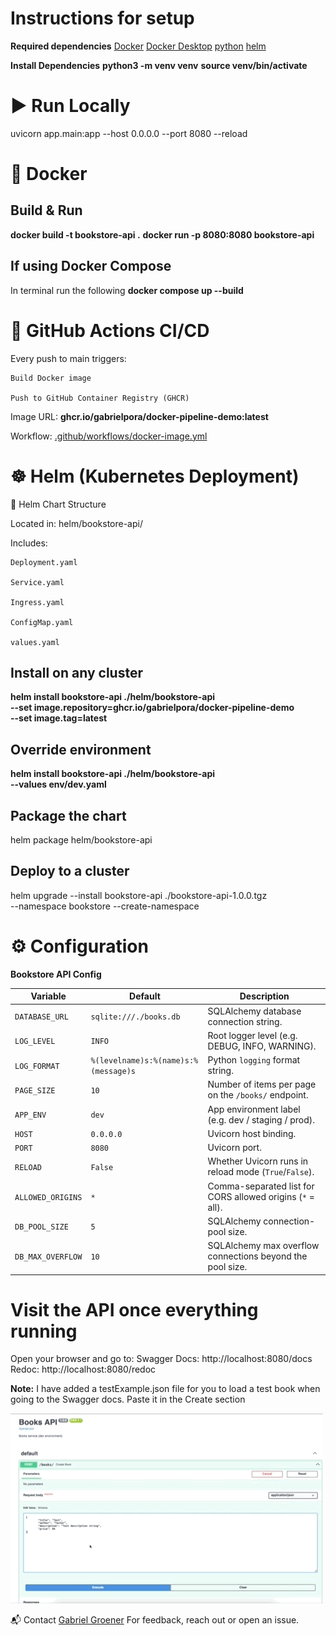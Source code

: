 # Instructions for setup

**Required dependencies** 
[Docker](https://docs.docker.com/engine/install/)
[Docker Desktop](https://www.docker.com/products/docker-desktop/)
[python](https://www.python.org/downloads/)
[helm](https://helm.sh/docs/intro/install/)

**Install Dependencies** 
**python3 -m venv venv**
**source venv/bin/activate**

# ▶️ Run Locally
uvicorn app.main:app --host 0.0.0.0 --port 8080 --reload

# 🐳 Docker
## Build & Run
**docker build -t bookstore-api .**
**docker run -p 8080:8080 bookstore-api**

## If using Docker Compose
In terminal run the following
**docker compose up --build**

# 🚀 GitHub Actions CI/CD
Every push to main triggers:

    Build Docker image

    Push to GitHub Container Registry (GHCR)
Image URL:
**ghcr.io/gabrielpora/docker-pipeline-demo:latest**

Workflow:  [.github/workflows/docker-image.yml](.github/workflows/docker-image.yml)


# ☸️ Helm (Kubernetes Deployment)
📁 Helm Chart Structure

Located in: helm/bookstore-api/

Includes:

    Deployment.yaml

    Service.yaml

    Ingress.yaml

    ConfigMap.yaml

    values.yaml

## Install on any cluster
**helm install bookstore-api ./helm/bookstore-api \
  --set image.repository=ghcr.io/gabrielpora/docker-pipeline-demo \
  --set image.tag=latest**

## Override environment
**helm install bookstore-api ./helm/bookstore-api \
  --values env/dev.yaml**


## Package the chart
helm package helm/bookstore-api

## Deploy to a cluster
helm upgrade --install bookstore-api ./bookstore-api-1.0.0.tgz \
  --namespace bookstore --create-namespace

# ⚙️ Configuration 
**Bookstore API Config**


| Variable          | Default                                  | Description                                                      |
|-------------------|------------------------------------------|------------------------------------------------------------------|
| `DATABASE_URL`    | `sqlite:///./books.db`                   | SQLAlchemy database connection string.                           |
| `LOG_LEVEL`       | `INFO`                                   | Root logger level (e.g. DEBUG, INFO, WARNING).                  |
| `LOG_FORMAT`      | `%(levelname)s:%(name)s:%(message)s`     | Python `logging` format string.                                  |
| `PAGE_SIZE`       | `10`                                     | Number of items per page on the `/books/` endpoint.             |
| `APP_ENV`         | `dev`                                    | App environment label (e.g. dev / staging / prod).              |
| `HOST`            | `0.0.0.0`                                | Uvicorn host binding.                                           |
| `PORT`            | `8080`                                   | Uvicorn port.                                                   |
| `RELOAD`          | `False`                                  | Whether Uvicorn runs in reload mode (`True`/`False`).           |
| `ALLOWED_ORIGINS` | `*`                                      | Comma-separated list for CORS allowed origins (`*` = all).      |
| `DB_POOL_SIZE`    | `5`                                      | SQLAlchemy connection-pool size.                                |
| `DB_MAX_OVERFLOW` | `10`                                     | SQLAlchemy max overflow connections beyond the pool size.       |



# Visit the API once everything running
Open your browser and go to:
    Swagger Docs: http://localhost:8080/docs
    Redoc: http://localhost:8080/redoc

**Note:** 
I have added a testExample.json file for you to load a test book when going to the Swagger docs. Paste it in the Create section

![alt text](createBook.gif)


📬 Contact
[Gabriel Groener](https://github.com/GabrielPora)
For feedback, reach out or open an issue.